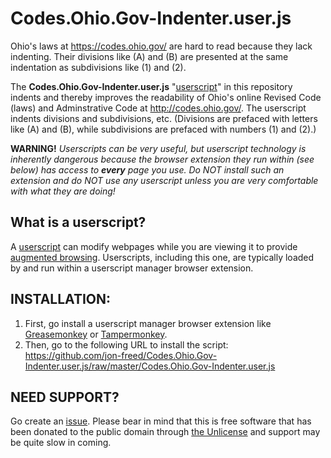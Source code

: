 # Codes.Ohio.Gov-Indenter.user.js

Ohio's laws at https://codes.ohio.gov/ are hard to read because they lack indenting.  Their divisions like (A) and (B) are presented at the same indentation as subdivisions like (1) and (2).

The **Codes.Ohio.Gov-Indenter.user.js** "[userscript](https://en.wikipedia.org/wiki/Userscript)" in this repository indents and thereby improves the readability of Ohio's online Revised Code (laws) and Adminstrative Code at http://codes.ohio.gov/.  The userscript indents divisions and subdivisions, etc.  (Divisions are prefaced with letters like (A) and (B), while subdivisions are prefaced with numbers (1) and (2).)

  **WARNING!**  *Userscripts can be very useful, but userscript technology is inherently dangerous because the browser extension they run within (see below) has access to **every** page you use.  Do NOT install such an extension and do NOT use any userscript unless you are very comfortable with what they are doing!*

## What is a userscript?

A [userscript](https://en.wikipedia.org/wiki/Userscript) can modify webpages while you are viewing it to provide [augmented browsing](https://en.wikipedia.org/wiki/Augmented_browsing).  Userscripts, including this one, are typically loaded by and run within a userscript manager browser extension.

## INSTALLATION:

1. First, go install a userscript manager browser extension like [Greasemonkey](http://www.greasespot.net/) or [Tampermonkey](http://tampermonkey.net/).
1. Then, go to the following URL to install the script:
https://github.com/jon-freed/Codes.Ohio.Gov-Indenter.user.js/raw/master/Codes.Ohio.Gov-Indenter.user.js

## NEED SUPPORT?

Go create an [issue](https://github.com/jon-freed/Codes.Ohio.Gov-Indenter.user.js/issues).  Please bear in mind that this is free software that has been donated to the public domain through [the Unlicense](http://unlicense.org/) and support may be quite slow in coming.

